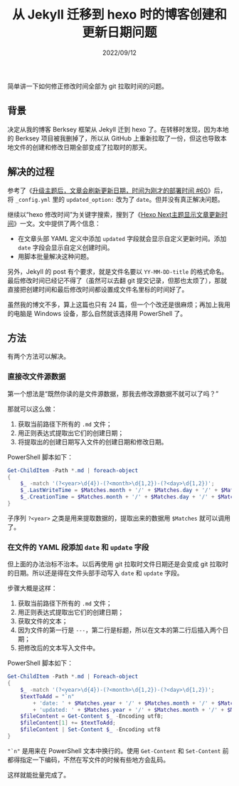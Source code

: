 ﻿---
title: 从 Jekyll 迁移到 hexo 时的博客创建和更新日期问题
date: 2022/09/12
updated: 2022/09/12
category: 
- blog
- hexo
tag: 
- hexo
- Jekyll
- PowerShell
---
简单讲一下如何修正修改时间全部为 git 拉取时间的问题。

<!-- more -->

## 背景

决定从我的博客 Berksey 框架从 Jekyll 迁到 hexo 了。在转移时发现，因为本地的 Berksey 项目被我删掉了，所以从 GitHub 上重新拉取了一份，但这也导致本地文件的创建和修改日期全部变成了拉取时的那天。

## 解决的过程

参考了《[升级主题后，文章会刷新更新日期，时间为刚才的部署时间 #60](https://github.com/YunYouJun/hexo-theme-yun/issues/60)》后，将 `_config.yml` 里的 `updated_option:` 改为了 `date`。但并没有真正解决问题。

继续以“hexo 修改时间”为关键字搜索，搜到了《[Hexo Next主题显示文章更新时间](https://www.voidking.com/dev-hexo-next-update-time/)》一文。文中提供了两个信息：

- 在文章头部 YAML 定义中添加 `updated` 字段就会显示自定义更新时间。添加 `date` 字段会显示自定义创建时间。
- 用脚本批量解决这种问题。

另外，Jekyll 的 post 有个要求，就是文件名要以 `YY-MM-DD-title` 的格式命名。最后修改时间已经记不得了（虽然可以去翻 git 提交记录，但那也太烦了），那就直接把创建时间和最后修改时间都设置成文件名里标的时间好了。

虽然我的博文不多，算上这篇也只有 24 篇，但一个个改还是很麻烦；再加上我用的电脑是 Windows 设备，那么自然就该选择用 PowerShell 了。

## 方法

有两个方法可以解决。

### 直接改文件源数据

第一个想法是“既然你读的是文件源数据，那我去修改源数据不就可以了吗？”

那就可以这么做：

1. 获取当前路径下所有的 `.md` 文件；
2. 用正则表达式提取出它们的创建日期；
3. 将提取出的创建日期写入文件的创建日期和修改日期。

PowerShell 脚本如下：

```powershell
Get-ChildItem -Path *.md | foreach-object
{
    $_ -match '(?<year>\d{4})-(?<month>\d{1,2})-(?<day>\d{1,2})'; 
    $_.LastWriteTime = $Matches.month + '/' + $Matches.day + '/' + $Matches.year + ' 00:00:00'; 
    $_.CreationTime = $Matches.month + '/' + $Matches.day + '/' + $Matches.year + ' 00:00:00'
} 
```

子序列 `?<year>` 之类是用来提取数据的，提取出来的数据用 `$Matches` 就可以调用了。

### 在文件的 YAML 段添加 `date` 和 `update` 字段

但上面的办法治标不治本。以后再使用 git 拉取时文件日期还是会变成 git 拉取时的日期。所以还是得在文件头部手动写入 `date` 和 `update` 字段。

步骤大概是这样：

1. 获取当前路径下所有的 `.md` 文件；
2. 用正则表达式提取出它们的创建日期；
3. 获取文件的文本；
4. 因为文件的第一行是 `---`，第二行是标题，所以在文本的第二行后插入两个日期；
5. 把修改后的文本写入文件中。

PowerShell 脚本如下：

```powershell
Get-ChildItem -Path *.md | Foreach-object
{
    $_ -match '(?<year>\d{4})-(?<month>\d{1,2})-(?<day>\d{1,2})';
    $textToAdd = "`n" 
        + 'date: ' + $Matches.year + '/' + $Matches.month + '/' + $Matches.day + "`n" 
        + 'updated: ' + $Matches.year + '/' + $Matches.month + '/' + $Matches.day;
    $fileContent = Get-Content $_ -Encoding utf8;
    $fileContent[1] += $textToAdd;
    $fileContent | Set-Content $_ -Encoding utf8
}
```

``"`n"`` 是用来在 PowerShell 文本中换行的。使用 `Get-Content` 和 `Set-Content` 前都得指定一下编码，不然在写文件的时候有些地方会乱码。

这样就能批量完成了。